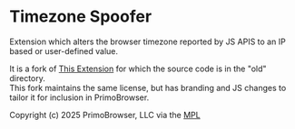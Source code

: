 # Timezone Spoofer

Extension which alters the browser timezone reported by JS APIS to an IP based or user-defined value.

It is a fork of [This Extension](https://github.com/joue-quroi/spoof-timezone) for which the source code is in the "old" directory.  
This fork maintains the same license, but has branding and JS changes to tailor it for inclusion in PrimoBrowser.

Copyright (c) 2025 PrimoBrowser, LLC via the [MPL](./LICENSE.md)
